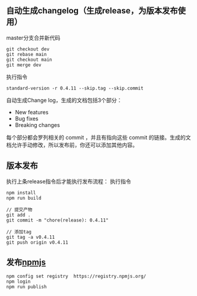 ## 自动生成changelog（生成release，为版本发布使用）
master分支合并新代码
```
git checkout dev
git rebase main
git checkout main
git merge dev
```
执行指令
```
standard-version -r 0.4.11 --skip.tag --skip.commit
```
自动生成Change log，生成的文档包括3个部分：
- New features
- Bug fixes
- Breaking changes

每个部分都会罗列相关的 commit ，并且有指向这些 commit 的链接。生成的文档允许手动修改，所以发布前，你还可以添加其他内容。


## 版本发布
执行上条release指令后才能执行发布流程：
执行指令
```
npm install
npm run build

// 提交产物
git add .
git commit -m "chore(release): 0.4.11"

// 添加tag 
git tag -a v0.4.11
git push origin v0.4.11
```

## 发布[npmjs](https://www.npmjs.com/)
```
npm config set registry  https://registry.npmjs.org/
npm login
npm run publish
```

